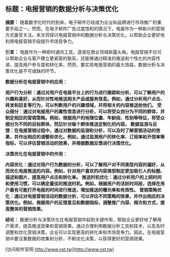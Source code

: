 ## **标题：电报营销的数据分析与决策优化**

**摘要：**
随着数字化时代的到来，电子邮件已经成为企业和品牌进行市场推广的重要手段之一。然而，在电子邮件广告过度饱和的情况下，电报作为一种新兴的营销方式备受关注。本文将探讨电报营销中的数据分析与决策优化，以帮助企业更好地利用电报营销手段提升市场竞争力。

**引言：**
电报作为一种即时通讯工具，逐渐在商业领域崭露头角。电报营销不仅可以帮助企业与客户建立更紧密的联系，还能够通过精准的推送和个性化的内容传递，提高用户参与度和转化率。然而，要实现电报营销的最大效益，数据分析与决策优化是不可或缺的环节。

**数据分析在电报营销中的应用：**

**用户行为分析：通过对用户在电报平台上的行为进行跟踪和分析，可以了解用户的兴趣和喜好，从而针对性地推送相关产品或服务信息。例如，通过分析用户点击、转发和回复等行为，可以判断用户的兴趣领域，并将相关的内容推送给他们。**
**受众细分：通过对电报用户的属性信息进行分析，可以将受众划分为不同的群体，并制定相应的营销策略。例如，根据用户的地理位置、年龄段、性别等特征，将受众细分为不同的目标群体，然后针对每个群体推送定制化的内容。**
**数据监测与反馈：在电报营销过程中，通过对数据的监测和分析，可以及时了解营销活动的效果，并作出相应的调整和优化。例如，通过监测用户的转化率、订阅率和开信率等指标，可以评估营销活动的效果，并根据数据反馈进行决策优化。**

**决策优化在电报营销中的作用：**

**内容优化：通过对用户行为数据的分析，可以了解用户对不同类型内容的偏好，从而优化电报推送的内容。例如，针对用户喜欢的内容类型制定更加吸引人的标题、描述和图片，提高用户点击和转化率。**
**推送时机优化：通过分析用户的上网时间和使用习惯，可以确定最佳的推送时机。例如，根据用户的活跃时间段，选择在用户最有可能打开电报的时间进行推送，增加推送的曝光率和有效性。**
**营销策略优化：通过对电报营销活动的数据分析，可以评估不同策略的效果，并作出相应的决策优化。例如，根据用户的反馈意见和数据指标，调整推广内容、频次和方式，提高整体的营销效果。**

**结论：**
数据分析与决策优化在电报营销中起到关键作用，帮助企业更好地了解用户需求，提高推送效果和营销效果。通过合理利用数据分析工具和技术，以及及时调整和优化营销决策，企业可以实现更高的转化率和市场竞争力。因此，在电报营销中要注重数据的收集和分析，不断优化决策，以获得更好的营销效果。


[访问软件官网 http://www.vst.tw](http://www.vst.tw)
